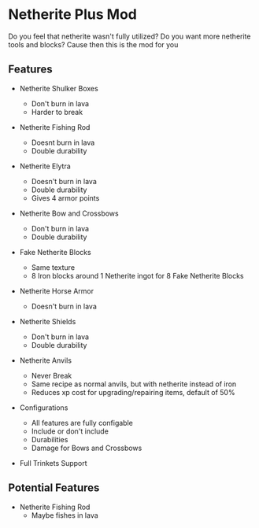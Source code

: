 # Netherite Plus Mod

Do you feel that netherite wasn't fully utilized? Do you want more netherite tools and blocks? Cause then this is the mod for you

## Features

* Netherite Shulker Boxes
  - Don't burn in lava
  - Harder to break
  
* Netherite Fishing Rod
  - Doesnt burn in lava
  - Double durability
  
* Netherite Elytra
  - Doesn't burn in lava
  - Double durability
  - Gives 4 armor points
  
* Netherite Bow and Crossbows
  - Don't burn in lava
  - Double durability
  
* Fake Netherite Blocks
  - Same texture
  - 8 Iron blocks around 1 Netherite ingot for 8 Fake Netherite Blocks

* Netherite Horse Armor
  - Doesn't burn in lava
  
* Netherite Shields
  - Don't burn in lava
  - Double durability

* Netherite Anvils
  - Never Break
  - Same recipe as normal anvils, but with netherite instead of iron
  - Reduces xp cost for upgrading/repairing items, default of 50%
  
* Configurations
  - All features are fully configable
  - Include or don't include
  - Durabilities
  - Damage for Bows and Crossbows

* Full Trinkets Support

## Potential Features
* Netherite Fishing Rod
  - Maybe fishes in lava

